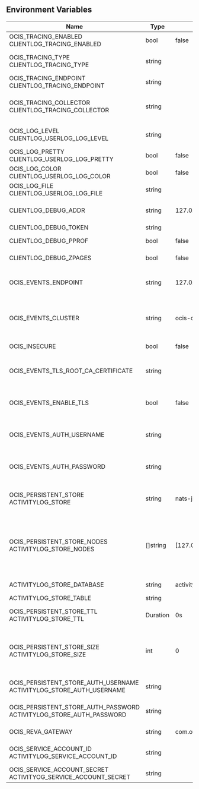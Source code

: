 ## Environment Variables

| Name | Type | Default Value | Description |
|------|------|---------------|-------------|
| OCIS_TRACING_ENABLED<br/>CLIENTLOG_TRACING_ENABLED | bool | false | Activates tracing.|
| OCIS_TRACING_TYPE<br/>CLIENTLOG_TRACING_TYPE | string |  | The type of tracing. Defaults to '', which is the same as 'jaeger'. Allowed tracing types are 'jaeger' and '' as of now.|
| OCIS_TRACING_ENDPOINT<br/>CLIENTLOG_TRACING_ENDPOINT | string |  | The endpoint of the tracing agent.|
| OCIS_TRACING_COLLECTOR<br/>CLIENTLOG_TRACING_COLLECTOR | string |  | The HTTP endpoint for sending spans directly to a collector, i.e. http://jaeger-collector:14268/api/traces. Only used if the tracing endpoint is unset.|
| OCIS_LOG_LEVEL<br/>CLIENTLOG_USERLOG_LOG_LEVEL | string |  | The log level. Valid values are: 'panic', 'fatal', 'error', 'warn', 'info', 'debug', 'trace'.|
| OCIS_LOG_PRETTY<br/>CLIENTLOG_USERLOG_LOG_PRETTY | bool | false | Activates pretty log output.|
| OCIS_LOG_COLOR<br/>CLIENTLOG_USERLOG_LOG_COLOR | bool | false | Activates colorized log output.|
| OCIS_LOG_FILE<br/>CLIENTLOG_USERLOG_LOG_FILE | string |  | The path to the log file. Activates logging to this file if set.|
| CLIENTLOG_DEBUG_ADDR | string | 127.0.0.1:9197 | Bind address of the debug server, where metrics, health, config and debug endpoints will be exposed.|
| CLIENTLOG_DEBUG_TOKEN | string |  | Token to secure the metrics endpoint.|
| CLIENTLOG_DEBUG_PPROF | bool | false | Enables pprof, which can be used for profiling.|
| CLIENTLOG_DEBUG_ZPAGES | bool | false | Enables zpages, which can be used for collecting and viewing in-memory traces.|
| OCIS_EVENTS_ENDPOINT | string | 127.0.0.1:9233 | The address of the event system. The event system is the message queuing service. It is used as message broker for the microservice architecture.|
| OCIS_EVENTS_CLUSTER | string | ocis-cluster | The clusterID of the event system. The event system is the message queuing service. It is used as message broker for the microservice architecture. Mandatory when using NATS as event system.|
| OCIS_INSECURE | bool | false | Whether to verify the server TLS certificates.|
| OCIS_EVENTS_TLS_ROOT_CA_CERTIFICATE | string |  | The root CA certificate used to validate the server's TLS certificate. If provided NOTIFICATIONS_EVENTS_TLS_INSECURE will be seen as false.|
| OCIS_EVENTS_ENABLE_TLS | bool | false | Enable TLS for the connection to the events broker. The events broker is the ocis service which receives and delivers events between the services.|
| OCIS_EVENTS_AUTH_USERNAME | string |  | The username to authenticate with the events broker. The events broker is the ocis service which receives and delivers events between the services.|
| OCIS_EVENTS_AUTH_PASSWORD | string |  | The password to authenticate with the events broker. The events broker is the ocis service which receives and delivers events between the services.|
| OCIS_PERSISTENT_STORE<br/>ACTIVITYLOG_STORE | string | nats-js-kv | The type of the store. Supported values are: 'memory', 'ocmem', 'etcd', 'redis', 'redis-sentinel', 'nats-js', 'noop'. See the text description for details.|
| OCIS_PERSISTENT_STORE_NODES<br/>ACTIVITYLOG_STORE_NODES | []string | [127.0.0.1:9233] | A list of nodes to access the configured store. This has no effect when 'memory' or 'ocmem' stores are configured. Note that the behaviour how nodes are used is dependent on the library of the configured store. See the Environment Variable Types description for more details.|
| ACTIVITYLOG_STORE_DATABASE | string | activitylog | The database name the configured store should use.|
| ACTIVITYLOG_STORE_TABLE | string |  | The database table the store should use.|
| OCIS_PERSISTENT_STORE_TTL<br/>ACTIVITYLOG_STORE_TTL | Duration | 0s | Time to live for events in the store. See the Environment Variable Types description for more details.|
| OCIS_PERSISTENT_STORE_SIZE<br/>ACTIVITYLOG_STORE_SIZE | int | 0 | The maximum quantity of items in the store. Only applies when store type 'ocmem' is configured. Defaults to 512 which is derived from the ocmem package though not exclicitly set as default.|
| OCIS_PERSISTENT_STORE_AUTH_USERNAME<br/>ACTIVITYLOG_STORE_AUTH_USERNAME | string |  | The username to authenticate with the store. Only applies when store type 'nats-js-kv' is configured.|
| OCIS_PERSISTENT_STORE_AUTH_PASSWORD<br/>ACTIVITYLOG_STORE_AUTH_PASSWORD | string |  | The password to authenticate with the store. Only applies when store type 'nats-js-kv' is configured.|
| OCIS_REVA_GATEWAY | string | com.owncloud.api.gateway | CS3 gateway used to look up user metadata|
| OCIS_SERVICE_ACCOUNT_ID<br/>ACTIVITYLOG_SERVICE_ACCOUNT_ID | string |  | The ID of the service account the service should use. See the 'auth-service' service description for more details.|
| OCIS_SERVICE_ACCOUNT_SECRET<br/>ACTIVITYOG_SERVICE_ACCOUNT_SECRET | string |  | The service account secret.|
